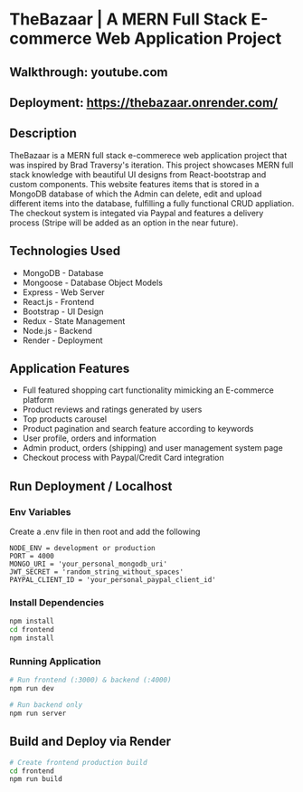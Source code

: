# TheBazaar | A MERN Full Stack E-commerce Web Application Project 

## Walkthrough: youtube.com
## Deployment: https://thebazaar.onrender.com/

## Description
TheBazaar is a MERN full stack e-commerece web application project that was inspired by Brad Traversy's iteration. This project showcases MERN full stack knowledge with beautiful UI designs from React-bootstrap and custom components. This website features items that is stored in a MongoDB database of which the Admin can delete, edit and upload different items into the database, fulfilling a fully functional CRUD appliation. The checkout system is integated via Paypal and features a delivery process (Stripe will be added as an option in the near future).  

## Technologies Used
* MongoDB - Database
* Mongoose - Database Object Models
* Express - Web Server
* React.js - Frontend
* Bootstrap - UI Design
* Redux - State Management
* Node.js - Backend
* Render - Deployment

## Application Features 
- Full featured shopping cart functionality mimicking an E-commerce platform
- Product reviews and ratings generated by users 
- Top products carousel 
- Product pagination and search feature according to keywords
- User profile, orders and information 
- Admin product, orders (shipping) and user management system page
- Checkout process with Paypal/Credit Card integration 

## Run Deployment / Localhost 

### Env Variables

Create a .env file in then root and add the following

```
NODE_ENV = development or production
PORT = 4000
MONGO_URI = 'your_personal_mongodb_uri'
JWT_SECRET = 'random_string_without_spaces'
PAYPAL_CLIENT_ID = 'your_personal_paypal_client_id'
```

### Install Dependencies

```bash
npm install
cd frontend
npm install
```

### Running Application

```bash
# Run frontend (:3000) & backend (:4000)
npm run dev

# Run backend only
npm run server
```

## Build and Deploy via Render

```bash
# Create frontend production build
cd frontend
npm run build
```
